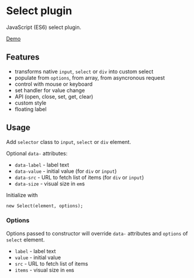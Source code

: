 # Select plugin

JavaScript (ES6) select plugin.

[Demo](https://vvvkor.github.io/select-plugin/)

## Features

- transforms native ``input``, ``select`` or ``div`` into custom select
- populate from ``options``, from array, from asyncronous request
- control with mouse or keyboard
- set handler for value change
- API (open, close, set, get, clear)
- custom style
- floating label

## Usage

Add ``selector`` class to ``input``, ``select`` or ``div`` element.

Optional ``data-`` attributes:

- ``data-label`` - label text
- ``data-value`` - initial value (for ``div`` or ``input``)
- ``data-src`` - URL to fetch list of items (for ``div`` or ``input``)
- ``data-size`` - visual size in ``em``s

Initialize with 

```
new Select(element, options);
```

### Options

Options passed to constructor will override ``data-`` attributes and ``options`` of ``select`` element.

- ``label`` - label text
- ``value`` - initial value
- ``src`` - URL to fetch list of items
- ``items`` - visual size in ``em``s
